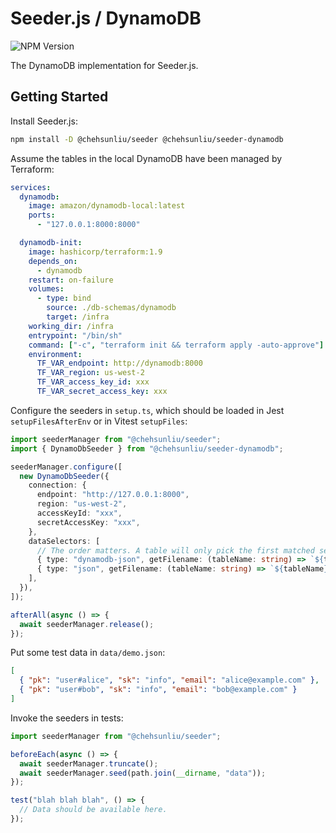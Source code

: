 # Seeder.js / DynamoDB

![NPM Version](https://img.shields.io/npm/v/%40chehsunliu%2Fseeder-dynamodb?style=flat-square)

The DynamoDB implementation for Seeder.js.

## Getting Started

Install Seeder.js:

```sh
npm install -D @chehsunliu/seeder @chehsunliu/seeder-dynamodb
```

Assume the tables in the local DynamoDB have been managed by Terraform:

```yaml
services:
  dynamodb:
    image: amazon/dynamodb-local:latest
    ports:
      - "127.0.0.1:8000:8000"

  dynamodb-init:
    image: hashicorp/terraform:1.9
    depends_on:
      - dynamodb
    restart: on-failure
    volumes:
      - type: bind
        source: ./db-schemas/dynamodb
        target: /infra
    working_dir: /infra
    entrypoint: "/bin/sh"
    command: ["-c", "terraform init && terraform apply -auto-approve"]
    environment:
      TF_VAR_endpoint: http://dynamodb:8000
      TF_VAR_region: us-west-2
      TF_VAR_access_key_id: xxx
      TF_VAR_secret_access_key: xxx
```

Configure the seeders in `setup.ts`, which should be loaded in Jest `setupFilesAfterEnv` or in Vitest `setupFiles`:

```ts
import seederManager from "@chehsunliu/seeder";
import { DynamoDbSeeder } from "@chehsunliu/seeder-dynamodb";

seederManager.configure([
  new DynamoDbSeeder({
    connection: {
      endpoint: "http://127.0.0.1:8000",
      region: "us-west-2",
      accessKeyId: "xxx",
      secretAccessKey: "xxx",
    },
    dataSelectors: [
      // The order matters. A table will only pick the first matched selector.
      { type: "dynamodb-json", getFilename: (tableName: string) => `${tableName}.ddb.json` },
      { type: "json", getFilename: (tableName: string) => `${tableName}.json` },
    ],
  }),
]);

afterAll(async () => {
  await seederManager.release();
});
```

Put some test data in `data/demo.json`:

```json
[
  { "pk": "user#alice", "sk": "info", "email": "alice@example.com" },
  { "pk": "user#bob", "sk": "info", "email": "bob@example.com" }
]
```

Invoke the seeders in tests:

```ts
import seederManager from "@chehsunliu/seeder";

beforeEach(async () => {
  await seederManager.truncate();
  await seederManager.seed(path.join(__dirname, "data"));
});

test("blah blah blah", () => {
  // Data should be available here.
});
```
